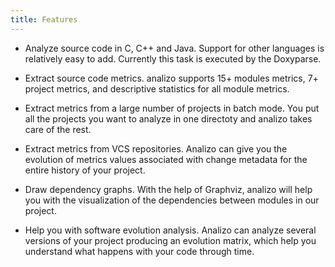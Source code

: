 ```yaml
---
title: Features
---
```


* Analyze source code in C, C++ and Java. Support for other languages is
  relatively easy to add. Currently this task is executed by the Doxyparse.

* Extract source code metrics. analizo supports 15+ modules metrics, 7+ project
  metrics, and descriptive statistics for all module metrics.

* Extract metrics from a large number of projects in batch mode. You put all
  the projects you want to analyze in one directoty and analizo takes care of
  the rest.

* Extract metrics from VCS repositories. Analizo can give you the evolution of
  metrics values associated with change metadata for the entire history of your
  project.

* Draw dependency graphs. With the help of Graphviz, analizo will help you with
  the visualization of the dependencies between modules in our project.

* Help you with software evolution analysis. Analizo can analyze several
  versions of your project producing an evolution matrix, which help you
  understand what happens with your code through time.

